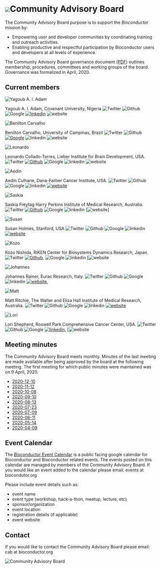 # ![](/images/icons/magnifier.gif)Community Advisory Board

The Community Advisory Board purpose is to support the _Bioconductor_
mission by:
- Empowering user and developer communities by coordinating training and outreach activities.
- Enabling productive and respectful participation by Bioconductor users and developers at all levels of experience.

The Community Advisory Board governance document ([PDF][1]) outlines membership, procedures, committees and working groups of the board. Governance was formalized in April, 2020.

[1]: CAB-Governance.pdf

## Current members
<!--0. Image, 1. Twitter, 2. Github, 3. Google , 4. LinkedIn, 5. Vcard/website. and 0.x is icon, 1.1 is person link) -->



![Yagoub A. I. Adam](/assets/images/cab/yagoub.png)

Yagoub A. I. Adam, Covenant University, Nigeria
![Twitter][1.1]
![Github][1.2]
![Google][1.3]
[![linkedin][1.4]](https://de.linkedin.com/in/yagoub-a-i-adam-59ab13192)
![website][1.5]

       
![Benilton Carvalho](/assets/images/cab/benilton.png)

Benilton Carvalho, University of Campinas, Brazil
![Twitter][1.1]
![Github][1.2]
[![Google][1.3]](https://scholar.google.com/citations?user=44vQTS4AAAAJ&hl=en)
![linkedin][1.4]
![website][1.5]


![Leonardo](/assets/images/cab/leonardo.png) 

Leonardo Collado-Torres, Lieber Institute for Brain Development, USA.
![Twitter][1.1]
[![Github][1.2]](http://lcolladotor.github.io/)
![Google][1.3]
![linkedin][1.4]
![website][1.5]

![Aedin](/assets/images/cab/aedin.png) 

Aedin Culhane, Dana-Farber Cancer Institute, USA.
![Twitter][1.1]
![Github][1.2]
![Google][1.3]
![linkedin][1.4]
[![website][1.5]](https://www.hsph.harvard.edu/aedin-culhane/)


![Saskia](/assets/images/cab/sasika.png)

Saskia Freytag Harry Perkins Institute of Medical Research, Australia. 
![Twitter][1.1]
[![Github][1.2]](https://github.com/SaskiaFreytag)
![Google][1.3]
![linkedin][1.4]
[![website][1.5]]


![Susan](/assets/images/cab/susan.png) 

Susan Holmes, Stanford, USA
![Twitter][1.1]
![Github][1.2]
![Google][1.3]
![linkedin][1.4]
[![website][1.5]](https://med.stanford.edu/profiles/susan-holmes)


![Kozo](/assets/images/cab/kozo.png) 

Kozo Nishida, RIKEN Center for Biosystems Dynamics Research, Japan.
![Twitter][1.1]
[![Github][1.2]](https://github.com/kozo2),
![Google][1.3]
![linkedin][1.4]
[![website][1.5]

![Johannes](/assets/images/cab/johannes.png) 

Johannes Rainer, Eurac Research, Italy.
![Twitter][1.1]
![Github][1.2]
![Google][1.3]
![linkedin][1.4]
[![website][1.5]](http://www.eurac.edu/en/research/health/biomed/staff/Pages/staffdetails.aspx?persId=34084), 

![Matt](/assets/images/cab/matt.png) 

Matt Ritchie, The Walter and Eliza Hall Institute of Medical Research, Australia.
![Twitter][1.1]
![Github][1.2]
![Google][1.3]
![linkedin][1.4]
[![website][1.5]](https://www.wehi.edu.au/people/matthew-ritchie)

![Lori](/assets/images/cab/lori.png) 

Lori Shepherd, Roswell Park Comprehensive Cancer Center, USA.
![Twitter][1.1]
![Github][1.2]
![Google][1.3]
[![linkedin][1.4]](https://www.linkedin.com/in/lori-shepherd-b49993172),
[![website][1.5]








## Meeting minutes
The Community Advisory Board meets monthly. Minutes of the last meeting are made available after being approved by the board at the following meeting. The first meeting for which public minutes were maintained was on 9 April, 2020.

- [2020-12-10](2020-12-10-minutes.pdf)
- [2020-11-12](2020-11-12-minutes.pdf)
- [2020-10-08](2020-10-08-minutes.pdf)
- [2020-09-10](2020-09-10-minutes.pdf)
- [2020-08-13](2020-08-13-minutes.pdf)
- [2020-07-23](2020-07-23-minutes.pdf)
- [2020-07-09](2020-07-09-minutes.pdf)
- [2020-06-11](2020-06-11-minutes.pdf)
- [2020-05-14](2020-05-14-minutes.pdf)
- [2020-04-09](2020-04-09-minutes.pdf)

## Event Calendar

The [Bioconductor Event
Calendar](https://calendar.google.com/calendar/b/1?cid=YWtlczFvZGVsbW9kcDAzODV1ZHB2NDhpY29AZ3JvdXAuY2FsZW5kYXIuZ29vZ2xlLmNvbQ)
is a public facing google calendar for Bioconductor and Bioconductor related
events. The events posted on this calendar are managed by members of the
Community Advisory Board.  If you would like an event added to the calendar
please email: events at biocondutor.org

Please include event details such as:
 - event name 
 - event type (workshop, hack-a-thon, meetup, lecture, etc)
 - sponsor/organization
 - event location 
 - registration details (if applicable) 
 - event website

## Contact

If you would like to contact the Community Advisory Board please email:  cab at bioconductor.org

![Community Advisory Board](/assets/images/cab/cab.png)




<!---- links for each member --->
<!-- Need to work out  how to do this better --->
 


<!-- links to social media icons -->
<!-- no need to change these -->
<!--  See https://github.com/paulrobertlloyd/socialmediaicons--->
<!-- 1. Twitter, 2. Github, 3. Google , 4. LinkedIn, 5. Vcard/website) -->
[1.1]: https://github.com/paulrobertlloyd/socialmediaicons/blob/main/twitter-24x24.png (twitter icon without padding)
[1.2]: https://github.com/paulrobertlloyd/socialmediaicons/blob/main/github-24x24.png  (github icon without padding)
[1.3]: https://github.com/paulrobertlloyd/socialmediaicons/blob/main/google%2B-24x24.png (google plus icon without padding)
[1.4]: https://github.com/paulrobertlloyd/socialmediaicons/blob/main/linkedin-24x24.png (icon for linkedin which I need to get)
[1.5]: https://github.com/paulrobertlloyd/socialmediaicons/blob/main/vcard-24x24.png (vard)

